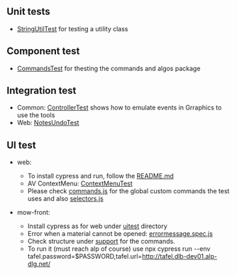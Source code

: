 ## Unit tests
* [StringUtilTest](https://git.geogebra.org/ggb/geogebra/blob/master/common-jre/src/test/java/org/geogebra/common/util/StringUtilTest.java) for testing a utility class

## Component test
* [CommandsTest](https://git.geogebra.org/ggb/geogebra/blob/master/common-jre/src/test/java/org/geogebra/common/kernel/commands/CommandsTest.java) for thesting the commands and algos package

## Integration test
* Common: [ControllerTest](https://git.geogebra.org/ggb/geogebra/blob/master/common-jre/src/test/java/org/geogebra/common/euclidian/ControllerTest.java) shows how to emulate events in Grraphics to use the tools
* Web: [NotesUndoTest](https://git.geogebra.org/ggb/geogebra/blob/master/web/src/test/java/org/geogebra/web/full/main/NotesUndoTest.java)

## UI test
* web:
    * To install cypress and run, follow the [README.md](https://git.geogebra.org/ggb/web-test-harness/blob/master/README.md)
    * AV ContextMenu: [ContextMenuTest](https://git.geogebra.org/ggb/web-test-harness/blob/master/cypress/integration/algebraView/contextMenu.spec.js)
    * Please check [commands.js](https://git.geogebra.org/ggb/web-test-harness/blob/master/cypress/support/commandss.js) for the global custom commands the 
test uses and also [selectors.js](https://git.geogebra.org/ggb/web-test-harness/blob/master/cypress/support/selectors.js)

* mow-front:
    * Install cypress as for web under [uitest](https://git.geogebra.org/mow/mow-front/tree/master/uitest) directory
    * Error when a material cannot be opened: [errormessage.spec.js](https://git.geogebra.org/mow/mow-front/blob/master/uitest/cypress/integration/errormessage/error_message.spec.js)
    * Check structure under [support](https://git.geogebra.org/ggb/web-test-harness/blob/master/cypress/support/) for the commands.
    * To run it (must reach alp of course) use npx cypress run --env tafel.password=$PASSWORD,tafel.url=http://tafel.dlb-dev01.alp-dlg.net/